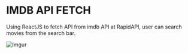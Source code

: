 
# IMDB API FETCH

Using ReactJS to fetch API from imdb API at RapidAPI, user can search movies from the search bar.

![Imgur](https://i.imgur.com/X9xrz8u.png)
